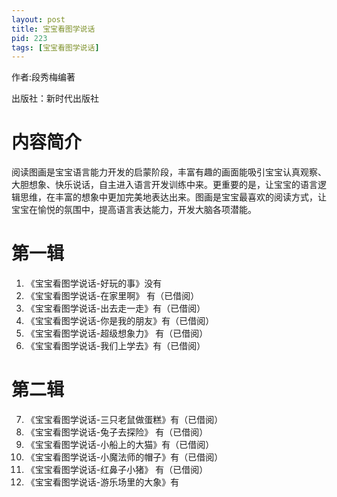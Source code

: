 ```yaml
---
layout: post
title: 宝宝看图学说话
pid: 223
tags: [宝宝看图学说话]
---
```


作者:段秀梅编著

出版社：新时代出版社

# 内容简介
阅读图画是宝宝语言能力开发的启蒙阶段，丰富有趣的画面能吸引宝宝认真观察、大胆想象、快乐说话，自主进入语言开发训练中来。更重要的是，让宝宝的语言逻辑思维，在丰富的想象中更加完美地表达出来。图画是宝宝最喜欢的阅读方式，让宝宝在愉悦的氛围中，提高语言表达能力，开发大脑各项潜能。

# 第一辑
1. 《宝宝看图学说话-好玩的事》没有
2. 《宝宝看图学说话-在家里啊》 有（已借阅）
3. 《宝宝看图学说话-出去走一走》有（已借阅）
4. 《宝宝看图学说话-你是我的朋友》有（已借阅）
5. 《宝宝看图学说话-超级想象力》 有（已借阅）
6. 《宝宝看图学说话-我们上学去》有（已借阅）



# 第二辑
7. 《宝宝看图学说话-三只老鼠做蛋糕》有（已借阅）
8. 《宝宝看图学说话-兔子去探险》 有（已借阅）
9. 《宝宝看图学说话-小船上的大猫》有（已借阅）
10. 《宝宝看图学说话-小魔法师的帽子》有（已借阅）
11. 《宝宝看图学说话-红鼻子小猪》 有（已借阅）
12. 《宝宝看图学说话-游乐场里的大象》有
